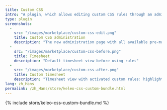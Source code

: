 ```yaml
---
title: Custom CSS
intro: "A plugin, which allows editing custom CSS rules through an administration screen."
type: plugin
screenshots:
  - 
    src: "/images/marketplace/custom-css-edit.png"
    title: Custom CSS administration
    description: "The new administration page with all available pre-made rules" 
  -
    src: "/images/marketplace/custom-css-before.png"
    title: Timesheet
    description: "Default timesheet view before using rules"
  - 
    src: "/images/marketplace/custom-css-after.png"
    title: Custom timesheet
    description: "Timesheet view with activated custom rules: highlight active records, hide overlapping records"
lang: zh_Hans
permalink: /zh_Hans/store/keleo-css-custom-bundle.html
---
```


{% include store/keleo-css-custom-bundle.md %}
